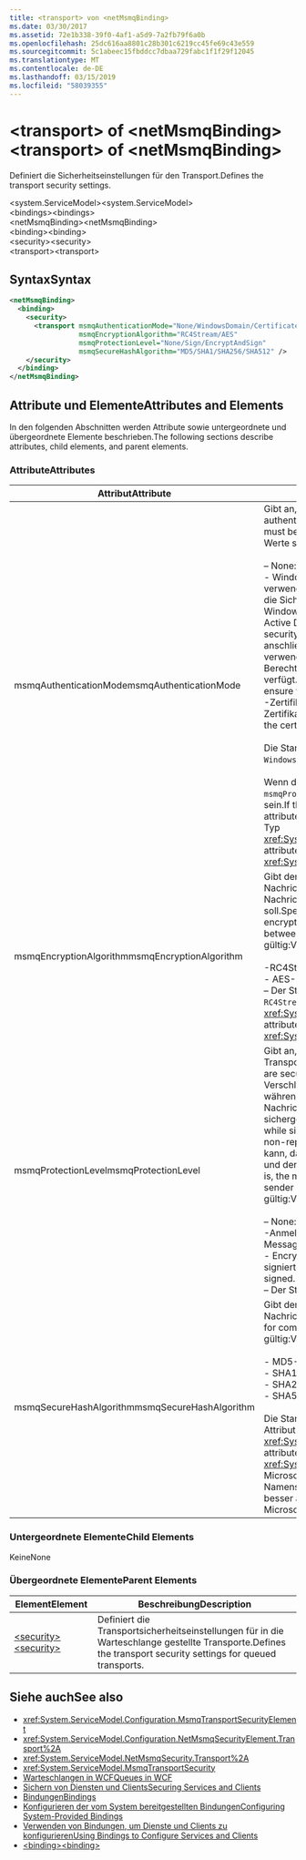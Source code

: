 ```yaml
---
title: <transport> von <netMsmqBinding>
ms.date: 03/30/2017
ms.assetid: 72e1b338-39f0-4af1-a5d9-7a2fb79f6a0b
ms.openlocfilehash: 25dc616aa8801c28b301c6219cc45fe69c43e559
ms.sourcegitcommit: 5c1abeec15fbddcc7dbaa729fabc1f1f29f12045
ms.translationtype: MT
ms.contentlocale: de-DE
ms.lasthandoff: 03/15/2019
ms.locfileid: "58039355"
---
```

# <a name="transport-of-netmsmqbinding"></a><span data-ttu-id="1afba-102">\<transport> of \<netMsmqBinding></span><span class="sxs-lookup"><span data-stu-id="1afba-102">\<transport> of \<netMsmqBinding></span></span>
<span data-ttu-id="1afba-103">Definiert die Sicherheitseinstellungen für den Transport.</span><span class="sxs-lookup"><span data-stu-id="1afba-103">Defines the transport security settings.</span></span>  
  
 <span data-ttu-id="1afba-104">\<system.ServiceModel></span><span class="sxs-lookup"><span data-stu-id="1afba-104">\<system.ServiceModel></span></span>  
<span data-ttu-id="1afba-105">\<bindings></span><span class="sxs-lookup"><span data-stu-id="1afba-105">\<bindings></span></span>  
<span data-ttu-id="1afba-106">\<netMsmqBinding></span><span class="sxs-lookup"><span data-stu-id="1afba-106">\<netMsmqBinding></span></span>  
<span data-ttu-id="1afba-107">\<binding></span><span class="sxs-lookup"><span data-stu-id="1afba-107">\<binding></span></span>  
<span data-ttu-id="1afba-108">\<security></span><span class="sxs-lookup"><span data-stu-id="1afba-108">\<security></span></span>  
<span data-ttu-id="1afba-109">\<transport></span><span class="sxs-lookup"><span data-stu-id="1afba-109">\<transport></span></span>  
  
## <a name="syntax"></a><span data-ttu-id="1afba-110">Syntax</span><span class="sxs-lookup"><span data-stu-id="1afba-110">Syntax</span></span>  
  
```xml  
<netMsmqBinding>
  <binding>
    <security>
      <transport msmqAuthenticationMode="None/WindowsDomain/Certificate"
                 msmqEncryptionAlgorithm="RC4Stream/AES"
                 msmqProtectionLevel="None/Sign/EncryptAndSign"
                 msmqSecureHashAlgorithm="MD5/SHA1/SHA256/SHA512" />
    </security>
  </binding>
</netMsmqBinding>
```  
  
## <a name="attributes-and-elements"></a><span data-ttu-id="1afba-111">Attribute und Elemente</span><span class="sxs-lookup"><span data-stu-id="1afba-111">Attributes and Elements</span></span>  
 <span data-ttu-id="1afba-112">In den folgenden Abschnitten werden Attribute sowie untergeordnete und übergeordnete Elemente beschrieben.</span><span class="sxs-lookup"><span data-stu-id="1afba-112">The following sections describe attributes, child elements, and parent elements.</span></span>  
  
### <a name="attributes"></a><span data-ttu-id="1afba-113">Attribute</span><span class="sxs-lookup"><span data-stu-id="1afba-113">Attributes</span></span>  
  
|<span data-ttu-id="1afba-114">Attribut</span><span class="sxs-lookup"><span data-stu-id="1afba-114">Attribute</span></span>|<span data-ttu-id="1afba-115">Beschreibung</span><span class="sxs-lookup"><span data-stu-id="1afba-115">Description</span></span>|  
|---------------|-----------------|  
|<span data-ttu-id="1afba-116">msmqAuthenticationMode</span><span class="sxs-lookup"><span data-stu-id="1afba-116">msmqAuthenticationMode</span></span>|<span data-ttu-id="1afba-117">Gibt an, wie die Nachricht vom MSMQ-Transport authentifiziert werden muss.</span><span class="sxs-lookup"><span data-stu-id="1afba-117">Specifies how the message must be authenticated by the MSMQ transport.</span></span> <span data-ttu-id="1afba-118">Folgende Werte sind gültig:</span><span class="sxs-lookup"><span data-stu-id="1afba-118">Valid values include the following:</span></span><br /><br /> <span data-ttu-id="1afba-119">– None: Keine Authentifizierung.</span><span class="sxs-lookup"><span data-stu-id="1afba-119">-   None: No authentication.</span></span><br /><span data-ttu-id="1afba-120">-   WindowsDomain: Der Authentifizierungsmechanismus verwendet Active Directory, um das x. 509-Zertifikat für die Sicherheits-ID der Nachricht zugeordnete abzurufen.</span><span class="sxs-lookup"><span data-stu-id="1afba-120">-   WindowsDomain: The authentication mechanism uses Active Directory to retrieve the X.509 certificate for the security identifier associated with the message.</span></span> <span data-ttu-id="1afba-121">Dies wird anschließend zum Prüfen der ACL der Warteschlange verwendet, um sicherzustellen, dass der Benutzer über Berechtigungen zum Schreiben für die Warteschlange verfügt.</span><span class="sxs-lookup"><span data-stu-id="1afba-121">This is then used to check the ACL of the queue to ensure the user has write permission for the queue.</span></span><br /><span data-ttu-id="1afba-122">-Zertifikat: Der Kanal Ruft das Zertifikat aus dem Zertifikatspeicher ab.</span><span class="sxs-lookup"><span data-stu-id="1afba-122">-   Certificate: The channel retrieves the certificate from the certificate store.</span></span><br /><br /> <span data-ttu-id="1afba-123">Die Standardeinstellung ist `WindowsDomain`.</span><span class="sxs-lookup"><span data-stu-id="1afba-123">The default is `WindowsDomain`.</span></span><br /><br /> <span data-ttu-id="1afba-124">Wenn dieses Attribut auf `None` festgelegt ist, muss das `msmqProtectionLevel`-Attribut auch auf `None` festgelegt sein.</span><span class="sxs-lookup"><span data-stu-id="1afba-124">If this attribute is set to `None`, the `msmqProtectionLevel` attribute must also be set to `None`.</span></span> <span data-ttu-id="1afba-125">Dieses Attribut ist vom Typ <xref:System.ServiceModel.MsmqAuthenticationMode>.</span><span class="sxs-lookup"><span data-stu-id="1afba-125">This attribute is of type <xref:System.ServiceModel.MsmqAuthenticationMode></span></span>|  
|<span data-ttu-id="1afba-126">msmqEncryptionAlgorithm</span><span class="sxs-lookup"><span data-stu-id="1afba-126">msmqEncryptionAlgorithm</span></span>|<span data-ttu-id="1afba-127">Gibt den Algorithmus an, der beim Übertragen von Nachrichten zwischen Warteschlangen-Managern für die Nachrichtenverschlüsselung verwendet werden soll.</span><span class="sxs-lookup"><span data-stu-id="1afba-127">Specifies the algorithm to be used for message encryption on the wire when transferring messages between message queue managers.</span></span> <span data-ttu-id="1afba-128">Folgende Werte sind gültig:</span><span class="sxs-lookup"><span data-stu-id="1afba-128">Valid values include the following:</span></span><br /><br /> <span data-ttu-id="1afba-129">-RC4Stream</span><span class="sxs-lookup"><span data-stu-id="1afba-129">-   RC4Stream</span></span><br /><span data-ttu-id="1afba-130">-   AES</span><span class="sxs-lookup"><span data-stu-id="1afba-130">-   AES</span></span><br /><span data-ttu-id="1afba-131">– Der Standardwert ist `RC4Stream`.</span><span class="sxs-lookup"><span data-stu-id="1afba-131">-   The default value is `RC4Stream`.</span></span> <span data-ttu-id="1afba-132">Dieses Attribut ist vom Typ <xref:System.ServiceModel.MsmqEncryptionAlgorithm>.</span><span class="sxs-lookup"><span data-stu-id="1afba-132">This attribute is of type <xref:System.ServiceModel.MsmqEncryptionAlgorithm>.</span></span>|  
|<span data-ttu-id="1afba-133">msmqProtectionLevel</span><span class="sxs-lookup"><span data-stu-id="1afba-133">msmqProtectionLevel</span></span>|<span data-ttu-id="1afba-134">Gibt an, wie die Nachrichten auf der Ebene des MSMQ-Transports gesichert werden.</span><span class="sxs-lookup"><span data-stu-id="1afba-134">Specifies the way messages are secured at the level of the MSMQ transport.</span></span> <span data-ttu-id="1afba-135">Durch die Verschlüsselung wird Nachrichtenintegrität bereitgestellt, während durch Signatur und Verschlüsselung sowohl die Nachrichtenintegrität als auch die Nachweisbarkeit sichergestellt wird.</span><span class="sxs-lookup"><span data-stu-id="1afba-135">Encryption ensures message integrity, while sign and encrypt ensures both message integrity and non-repudiation.</span></span> <span data-ttu-id="1afba-136">Das bedeutet, dass sichergestellt werden kann, dass die Nachricht tatsächlich vom Absender stammt und der Absender die Person ist, die er vorgibt zu sein.</span><span class="sxs-lookup"><span data-stu-id="1afba-136">That is, the message indeed came from the sender and the sender is who he says he is.</span></span> <span data-ttu-id="1afba-137">Folgende Werte sind gültig:</span><span class="sxs-lookup"><span data-stu-id="1afba-137">Valid values include the following:</span></span><br /><br /> <span data-ttu-id="1afba-138">– None: Kein Schutz.</span><span class="sxs-lookup"><span data-stu-id="1afba-138">-   None: No protection.</span></span><br /><span data-ttu-id="1afba-139">-Anmeldung: Nachrichten werden signiert.</span><span class="sxs-lookup"><span data-stu-id="1afba-139">-   Sign: Messages are signed.</span></span><br /><span data-ttu-id="1afba-140">-   EncryptAndSign: Nachrichten werden verschlüsselt und signiert.</span><span class="sxs-lookup"><span data-stu-id="1afba-140">-   EncryptAndSign: Messages are encrypted and signed.</span></span><br /><span data-ttu-id="1afba-141">– Der Standardwert ist `Sign`.</span><span class="sxs-lookup"><span data-stu-id="1afba-141">-   The default is `Sign`.</span></span>|  
|<span data-ttu-id="1afba-142">msmqSecureHashAlgorithm</span><span class="sxs-lookup"><span data-stu-id="1afba-142">msmqSecureHashAlgorithm</span></span>|<span data-ttu-id="1afba-143">Gibt den Hashalgorithmus für die Berechnung des Nachrichtenhashs.</span><span class="sxs-lookup"><span data-stu-id="1afba-143">Specifies the hash algorithm to be used for computing the message digest.</span></span> <span data-ttu-id="1afba-144">Folgende Werte sind gültig:</span><span class="sxs-lookup"><span data-stu-id="1afba-144">Valid values include the following:</span></span><br /><br /> <span data-ttu-id="1afba-145">-   MD5</span><span class="sxs-lookup"><span data-stu-id="1afba-145">-   MD5</span></span><br /><span data-ttu-id="1afba-146">-   SHA1</span><span class="sxs-lookup"><span data-stu-id="1afba-146">-   SHA1</span></span><br /><span data-ttu-id="1afba-147">-   SHA256</span><span class="sxs-lookup"><span data-stu-id="1afba-147">-   SHA256</span></span><br /><span data-ttu-id="1afba-148">-   SHA512</span><span class="sxs-lookup"><span data-stu-id="1afba-148">-   SHA512</span></span><br /><br /> <span data-ttu-id="1afba-149">Die Standardeinstellung ist `SHA1`.</span><span class="sxs-lookup"><span data-stu-id="1afba-149">The default is `SHA1`.</span></span> <span data-ttu-id="1afba-150">Dieses Attribut ist vom Typ <xref:System.ServiceModel.MsmqSecureHashAlgorithm>.</span><span class="sxs-lookup"><span data-stu-id="1afba-150">This attribute is of type <xref:System.ServiceModel.MsmqSecureHashAlgorithm>.</span></span><br><span data-ttu-id="1afba-151">Microsoft empfiehlt aufgrund der Probleme mit Namenskonflikten mit MD5 und SHA1 SHA256 "oder" besser an.</span><span class="sxs-lookup"><span data-stu-id="1afba-151">Due to collision problems with MD5 and SHA1, Microsoft recommends SHA256 or better.</span></span>|  
  
### <a name="child-elements"></a><span data-ttu-id="1afba-152">Untergeordnete Elemente</span><span class="sxs-lookup"><span data-stu-id="1afba-152">Child Elements</span></span>  
 <span data-ttu-id="1afba-153">Keine</span><span class="sxs-lookup"><span data-stu-id="1afba-153">None</span></span>  
  
### <a name="parent-elements"></a><span data-ttu-id="1afba-154">Übergeordnete Elemente</span><span class="sxs-lookup"><span data-stu-id="1afba-154">Parent Elements</span></span>  
  
|<span data-ttu-id="1afba-155">Element</span><span class="sxs-lookup"><span data-stu-id="1afba-155">Element</span></span>|<span data-ttu-id="1afba-156">Beschreibung</span><span class="sxs-lookup"><span data-stu-id="1afba-156">Description</span></span>|  
|-------------|-----------------|  
|[<span data-ttu-id="1afba-157">\<security></span><span class="sxs-lookup"><span data-stu-id="1afba-157">\<security></span></span>](../../../../../docs/framework/configure-apps/file-schema/wcf/security-of-netmsmqbinding.md)|<span data-ttu-id="1afba-158">Definiert die Transportsicherheitseinstellungen für in die Warteschlange gestellte Transporte.</span><span class="sxs-lookup"><span data-stu-id="1afba-158">Defines the transport security settings for queued transports.</span></span>|  
  
## <a name="see-also"></a><span data-ttu-id="1afba-159">Siehe auch</span><span class="sxs-lookup"><span data-stu-id="1afba-159">See also</span></span>
- <xref:System.ServiceModel.Configuration.MsmqTransportSecurityElement>
- <xref:System.ServiceModel.Configuration.NetMsmqSecurityElement.Transport%2A>
- <xref:System.ServiceModel.NetMsmqSecurity.Transport%2A>
- <xref:System.ServiceModel.MsmqTransportSecurity>
- [<span data-ttu-id="1afba-160">Warteschlangen in WCF</span><span class="sxs-lookup"><span data-stu-id="1afba-160">Queues in WCF</span></span>](../../../../../docs/framework/wcf/feature-details/queues-in-wcf.md)
- [<span data-ttu-id="1afba-161">Sichern von Diensten und Clients</span><span class="sxs-lookup"><span data-stu-id="1afba-161">Securing Services and Clients</span></span>](../../../../../docs/framework/wcf/feature-details/securing-services-and-clients.md)
- [<span data-ttu-id="1afba-162">Bindungen</span><span class="sxs-lookup"><span data-stu-id="1afba-162">Bindings</span></span>](../../../../../docs/framework/wcf/bindings.md)
- [<span data-ttu-id="1afba-163">Konfigurieren der vom System bereitgestellten Bindungen</span><span class="sxs-lookup"><span data-stu-id="1afba-163">Configuring System-Provided Bindings</span></span>](../../../../../docs/framework/wcf/feature-details/configuring-system-provided-bindings.md)
- [<span data-ttu-id="1afba-164">Verwenden von Bindungen, um Dienste und Clients zu konfigurieren</span><span class="sxs-lookup"><span data-stu-id="1afba-164">Using Bindings to Configure Services and Clients</span></span>](../../../../../docs/framework/wcf/using-bindings-to-configure-services-and-clients.md)
- [<span data-ttu-id="1afba-165">\<binding></span><span class="sxs-lookup"><span data-stu-id="1afba-165">\<binding></span></span>](../../../../../docs/framework/misc/binding.md)
